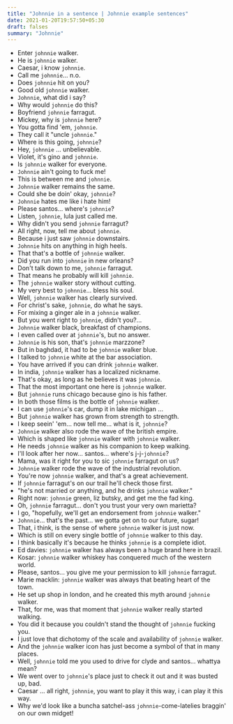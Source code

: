 ```yaml
---
title: "Johnnie in a sentence | Johnnie example sentences"
date: 2021-01-20T19:57:50+05:30
draft: falses
summary: "Johnnie"
---
```

- Enter `johnnie` walker.
- He is `johnnie` walker.
- Caesar, i know `johnnie`.
- Call me `johnnie`... n.o.
- Does `johnnie` hit on you?
- Good old `johnnie` walker.
- `Johnnie`, what did i say?
- Why would `johnnie` do this?
- Boyfriend `johnnie` farragut.
- Mickey, why is `johnnie` here?
- You gotta find 'em, `johnnie`.
- They call it "uncle `johnnie`."
- Where is this going, `johnnie`?
- Hey, `johnnie` ... unbelievable.
- Violet, it's gino and `johnnie`.
- Is `johnnie` walker for everyone.
- `Johnnie` ain't going to fuck me!
- This is between me and `johnnie`.
- `Johnnie` walker remains the same.
- Could she be doin' okay, `johnnie`?
- `Johnnie` hates me like i hate him!
- Please santos... where's `johnnie`?
- Listen, `johnnie`, lula just called me.
- Why didn't you send `johnnie` farragut?
- All right, now, tell me about `johnnie`.
- Because i just saw `johnnie` downstairs.
- `Johnnie` hits on anything in high heels.
- That that's a bottle of `johnnie` walker.
- Did you run into `johnnie` in new orleans?
- Don't talk down to me, `johnnie` farragut.
- That means he probably will kill `johnnie`.
- The `johnnie` walker story without cutting.
- My very best to `johnnie`... bless his soul.
- Well, `johnnie` walker has clearly survived.
- For christ's sake, `johnnie`, do what he says.
- For mixing a ginger ale in a `johnnie` walker.
- But you went right to `johnnie`, didn't you?...
- `Johnnie` walker black, breakfast of champions.
- I even called over at `johnnie`'s, but no answer.
- `Johnnie` is his son, that's `johnnie` marzzone?
- But in baghdad, it had to be `johnnie` walker blue.
- I talked to `johnnie` white at the bar association.
- You have arrived if you can drink `johnnie` walker.
- In india, `johnnie` walker has a localized nickname.
- That's okay, as long as he believes it was `johnnie`.
- That the most important one here is `johnnie` walker.
- But `johnnie` runs chicago because gino is his father.
- In both those films is the bottle of `johnnie` walker.
- I can use `johnnie`'s car, dump it in lake michigan ...
- But `johnnie` walker has grown from strength to strength.
- I keep seein' 'em... now tell me... what is it, `johnnie`?
- `Johnnie` walker also rode the wave of the british empire.
- Which is shaped like `johnnie` walker with `johnnie` walker.
- He needs `johnnie` walker as his companion to keep walking.
- I'll look after her now... santos... where's j-j-`johnnie`?
- Mama, was it right for you to sic `johnnie` farragut on us?
- `Johnnie` walker rode the wave of the industrial revolution.
- You're now `johnnie` walker, and that's a great achievement.
- If `johnnie` farragut's on our trail he'll check those first.
- "he's not married or anything, and he drinks `johnnie` walker."
- Right now: `johnnie` green, liz butsky, and get me the fad king.
- Oh, `johnnie` farragut... don't you trust your very own marietta?
- I go, "hopefully, we'll get an endorsement from `johnnie` walker."
- `Johnnie`... that's the past... we gotta get on to our future, sugar!
- That, i think, is the sense of where `johnnie` walker is just now.
- Which is still on every single bottle of `johnnie` walker to this day.
- I think basically it's because he thinks `johnnie` is a complete idiot.
- Ed davies: `johnnie` walker has always been a huge brand here in brazil.
- Kosar: `johnnie` walker whiskey has conquered much of the western world.
- Please, santos... you give me your permission to kill `johnnie` farragut.
- Marie macklin: `johnnie` walker was always that beating heart of the town.
- He set up shop in london, and he created this myth around `johnnie` walker.
- That, for me, was that moment that `johnnie` walker really started walking.
- You did it because you couldn't stand the thought of `johnnie` fucking you.
- I just love that dichotomy of the scale and availability of `johnnie` walker.
- And the `johnnie` walker icon has just become a symbol of that in many places.
- Well, `johnnie` told me you used to drive for clyde and santos... whattya mean?
- We went over to `johnnie`'s place just to check it out and it was busted up, bad.
- Caesar ... all right, `johnnie`, you want to play it this way, i can play it this way.
- Why we'd look like a buncha satchel-ass `johnnie`-come-latelies braggin' on our own midget!
                 
